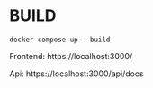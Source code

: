 # BUILD
```shell
docker-compose up --build
```
Frontend: https://localhost:3000/

Api: https://localhost:3000/api/docs

